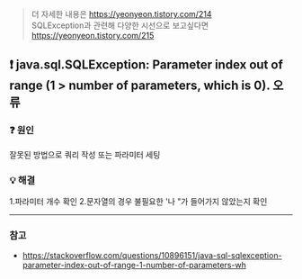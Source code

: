 > 더 자세한 내용은 https://yeonyeon.tistory.com/214  
> SQLException과 관련해 다양한 시선으로 보고싶다면 https://yeonyeon.tistory.com/215

## ❗ java.sql.SQLException: Parameter index out of range (1 > number of parameters, which is 0). 오류

### ❓ 원인

잘못된 방법으로 쿼리 작성 또는 파라미터 세팅


### 💡 해결

1.파라미터 개수 확인 2.문자열의 경우 불필요한 '나 "가 들어가지 않았는지 확인

***

### 참고

- https://stackoverflow.com/questions/10896151/java-sql-sqlexception-parameter-index-out-of-range-1-number-of-parameters-wh
